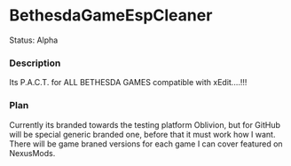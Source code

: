 # BethesdaGameEspCleaner
Status: Alpha

### Description
Its P.A.C.T. for ALL BETHESDA GAMES compatible with xEdit....!!! 

### Plan
Currently its branded towards the testing platform Oblivion, but for GitHub will be special generic branded one, before that it must work how I want. There will be game braned versions for each game I can cover featured on NexusMods.
